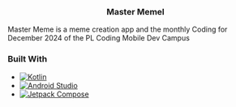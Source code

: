 <!-- PROJECT LOGO -->
<br />
<div align="center">
<h3 align="center">Master Memel</h3>
</div>

Master Meme is a meme creation app and the monthly Coding for December 2024 of the PL Coding Mobile Dev Campus

### Built With

* [![Kotlin][kotlin-badge]][kotlin-url]
* [![Android Studio][androidstudio-badge]][androidstudio-url]
* [![Jetpack Compose][compose-badge]][compose-url]

<!-- MARKDOWN LINKS & IMAGES -->
[kotlin-badge]: https://img.shields.io/badge/kotlin-%237F52FF.svg?style=for-the-badge&logo=kotlin&logoColor=white
[kotlin-url]: https://kotlinlang.org

[androidstudio-badge]: https://img.shields.io/badge/android%20studio-346ac1?style=for-the-badge&logo=android%20studio&logoColor=white
[androidstudio-url]: https://developer.android.com/studio

[compose-badge]: https://img.shields.io/badge/JetpackCompose-4285F4?style=for-the-badge&logo=jetpackcompose&logoColor=white&labelColor=4285F4
[compose-url]: https://developer.android.com/jetpack/compose

[contributors-shield]: https://img.shields.io/github/contributors/timacosta/echo-journal.svg?style=for-the-badge
[contributors-url]: https://github.com/timacosta/echo-journal/graphs/contributors
[forks-shield]: https://img.shields.io/github/forks/timacosta/echo-journal.svg?style=for-the-badge
[forks-url]: https://github.com/timacosta/echo-journal/forks
[stars-shield]: https://img.shields.io/github/stars/timacosta/echo-journal.svg?style=for-the-badge
[stars-url]: https://github.com/timacosta/echo-journal/stargazers
[issues-shield]: https://img.shields.io/github/issues/timacosta/echo-journal.svg?style=for-the-badge
[issues-url]: https://github.com/timacosta/echo-journal/issues
[license-shield]: https://img.shields.io/github/license/timacosta/echo-journal.svg?style=for-the-badge
[license-url]: https://github.com/timacosta/echo-journal/blob/master/LICENSE.txt
[linkedin-shield]: https://img.shields.io/badge/-LinkedIn-black.svg?style=for-the-badge&logo=linkedin&colorB=555
[linkedin-url]: https://linkedin.com/in/linkedin_username
